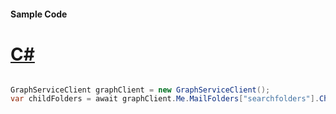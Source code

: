 #### Sample Code
# [C#](#tab/Csharp)

```C#

GraphServiceClient graphClient = new GraphServiceClient();
var childFolders = await graphClient.Me.MailFolders["searchfolders"].ChildFolders.Request().GetAsync();

```